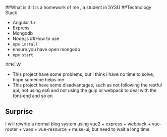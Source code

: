##What is it
It is a homework of me , a student in SYSU
##Technology Stack
+ Angular 1.x
+ Express
+ Mongodb
+ Node.js
##How to use
+ <code>npm install</code>
+ ensure you have open mongodb
+ <code>npm start</code>

##BTW
+ This project have some problems, but i think i have no time to solve, hope someone helps me
+ This project have some disadvantages, such as not following the restful api, not using es6 and not using the gulp or webpack to deal with the font-end and so on
## Surprise
I will rewrite a normal blog system using vue2 + express + webpack + vue-router + vuex + vue-resource + muse-ui, but need to wait a long time